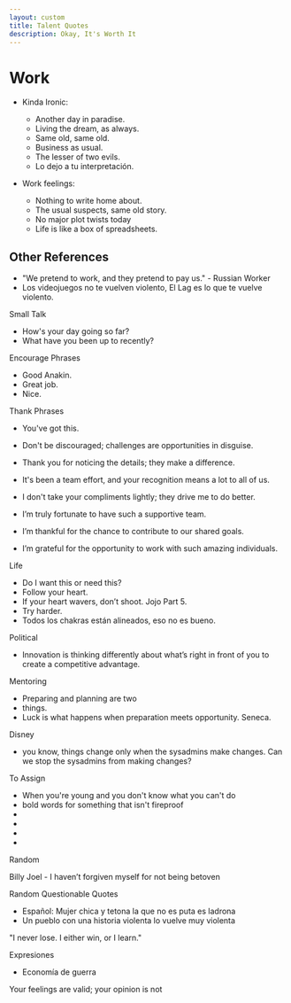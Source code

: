 ```yaml
---
layout: custom
title: Talent Quotes
description: Okay, It's Worth It
---
```



# Work

- Kinda Ironic: 
  - Another day in paradise.
  - Living the dream, as always.
  - Same old, same old.
  - Business as usual.
  - The lesser of two evils.
  - Lo dejo a tu interpretación.


- Work feelings:
  - Nothing to write home about.
  - The usual suspects, same old story.
  - No major plot twists today
  - Life is like a box of spreadsheets. 

## Other References
- "We pretend to work, and they pretend to pay us." - Russian Worker
- Los videojuegos no te vuelven violento, El Lag es lo que te vuelve violento.







Small Talk

* How's your day going so far?
* What have you been up to recently?

Encourage Phrases

* Good Anakin.
* Great job.
* Nice.

Thank Phrases

* You've got this.
* Don't be discouraged; challenges are opportunities in disguise.


* Thank you for noticing the details; they make a difference.
* It's been a team effort, and your recognition means a lot to all of us.
* I don't take your compliments lightly; they drive me to do better.
* I’m truly fortunate to have such a supportive team.
* I’m thankful for the chance to contribute to our shared goals.
* I’m grateful for the opportunity to work with such amazing individuals.

Life

* Do I want this or need this?
* Follow your heart.
* If your heart wavers, don’t shoot. Jojo Part 5.
* Try harder.
* Todos los chakras están alineados, eso no es bueno.


Political

* Innovation is thinking differently about what’s right in front of you to create a competitive advantage.

Mentoring

* Preparing and planning are two 
* things.
* Luck is what happens when preparation meets opportunity. Seneca.


Disney

* you know, things change only when the sysadmins make changes. Can we stop the sysadmins from making changes?


To Assign

* When you're young and you don't know what you can't do
* bold words for something that isn't fireproof
* 
* 
* 
* 

Random

Billy Joel - I haven’t forgiven myself for not being betoven


Random Questionable Quotes

* Español: Mujer chica y tetona la que no es puta es ladrona
* Un pueblo con una historia violenta lo vuelve muy violenta

"I never lose. I either win, or I learn."


Expresiones
* Economía de guerra





Your feelings are valid; your opinion is not





